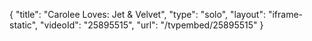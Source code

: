 {
    "title": "Carolee Loves: Jet & Velvet",
    "type": "solo",
    "layout": "iframe-static",
    "videoId": "25895515",
    "url": "\/tvpembed\/25895515"
}